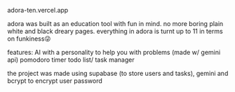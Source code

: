 adora-ten.vercel.app

adora was built as an education tool with fun in mind.
no more boring plain white and black dreary pages.
everything in adora is turnt up to 11 in terms on funkiness😜

features:
AI with a personality to help you with problems (made w/ gemini api)
pomodoro timer 
todo list/ task manager

the project was made using supabase (to store users and tasks), gemini and bcrypt to encrypt user password
